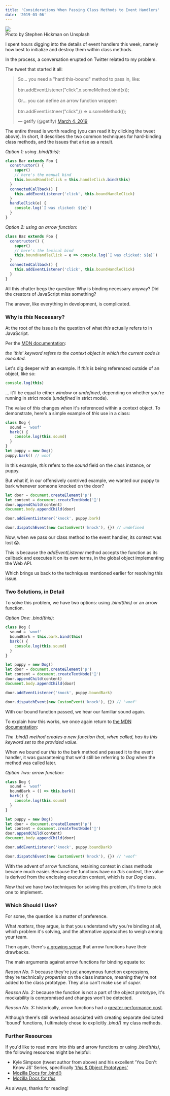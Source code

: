 ```yaml
---
title: 'Considerations When Passing Class Methods to Event Handlers'
date: '2019-03-06'
---
```


<div id="img-container">
<img id="chain-img" src="./images/chain.jpg">
<div class="src-container"><span class="source">Photo by Stephen Hickman on Unsplash</span></div>
</div>

I spent hours digging into the details of event handlers this week, namely how best to initialize and destroy them within class methods.

In the process, a conversation erupted on Twitter related to my problem.

The tweet that started it all:

<blockquote class="twitter-tweet" data-lang="en"><p lang="en" dir="ltr">So... you need a &quot;hard this-bound&quot; method to pass in, like:<br><br>  btn.addEventListener(&quot;click&quot;,x.someMethod.bind(x));<br><br>Or... you can define an arrow function wrapper:<br><br>  btn.addEventListneer(&quot;click&quot;,() =&gt; x.someMethod());</p>&mdash; getify (@getify) <a href="https://twitter.com/getify/status/1102606261462413312?ref_src=twsrc%5Etfw">March 4, 2019</a></blockquote>

The entire thread is worth reading (you can read it by clicking the tweet above). In short, it describes the two common techniques for hard-binding class methods, and the issues that arise as a result.

_Option 1: using .bind(this)_:

```javascript
class Bar extends Foo {
  constructor() {
    super()
    // here's the manual bind
    this.boundHandleClick = this.handleClick.bind(this)
  }
  connectedCallback() {
    this.addEventListener('click', this.boundHandleClick)
  }
  handleClick(e) {
    console.log(`I was clicked: ${e}`)
  }
}
```

_Option 2: using an arrow function_:

```javascript
class Baz extends Foo {
  constructor() {
    super()
    // here's the lexical bind
    this.boundHandleClick = e => console.log(`I was clicked: ${e}`)
  }
  connectedCallback() {
    this.addEventListener('click', this.boundHandleClick)
  }
}
```

All this chatter begs the question: Why is binding necessary anyway? Did the creators of JavaScript miss something?

The answer, like everything in development, is complicated.

### Why is _this_ Necessary?

At the root of the issue is the question of what _this_ actually refers to in JavaScript.

Per the <a href="https://developer.mozilla.org/en-US/docs/Web/JavaScript/Reference/Operators/this" target="_blank">MDN documentation</a>:

_the 'this' keyword refers to the context object in which the current code is executed._

Let's dig deeper with an example. If _this_ is being referenced outside of an object, like so:

```javascript
console.log(this)
```

... it'll be equal to either _window_ or _undefined_, depending on whether you're running in strict mode (_undefined_ in strict mode).

The value of _this_ changes when it's referenced within a context object. To demonstrate, here's a simple example of _this_ use in a class:

```javascript
class Dog {
  sound = 'woof'
  bark() {
    console.log(this.sound)
  }
}
let puppy = new Dog()
puppy.bark() // woof
```

In this example, _this_ refers to the _sound_ field on the class instance, or puppy.

But what if, in our offensively contrived example, we wanted our puppy to bark whenever someone knocked on the door?

```javascript
let door = document.createElement('p')
let content = document.createTextNode('🚪')
door.appendChild(content)
document.body.appendChild(door)

door.addEventListener('knock', puppy.bark)

door.dispatchEvent(new CustomEvent('knock'), {}) // undefined
```

Now, when we pass our class method to the event handler, its context was lost 😱.

This is because the _addEventListener_ method accepts the function as its callback and executes it on its own terms, in the global object implementing the Web API.

Which brings us back to the techniques mentioned earlier for resolving this issue.

### Two Solutions, in Detail

To solve this problem, we have two options: using _.bind(this)_ or an arrow function.

_Option One: .bind(this):_

```javascript
class Dog {
  sound = 'woof'
  boundBark = this.bark.bind(this)
  bark() {
    console.log(this.sound)
  }
}

let puppy = new Dog()
let door = document.createElement('p')
let content = document.createTextNode('🚪')
door.appendChild(content)
document.body.appendChild(door)

door.addEventListener('knock', puppy.boundBark)

door.dispatchEvent(new CustomEvent('knock'), {}) // 'woof'
```

With our bound function passed, we hear our familiar sound again.

To explain how this works, we once again return to <a href="https://developer.mozilla.org/en-US/docs/Web/JavaScript/Reference/Global_objects/Function/bind" target="_blank">the MDN documentation</a>:

_The .bind() method creates a new function that, when called, has its this keyword set to the provided value._

When we bound our _this_ to the bark method and passed it to the event handler, it was guaranteeing that we'd still be referring to _Dog_ when the method was called later.

_Option Two: arrow function:_

```javascript
class Dog {
  sound = 'woof'
  boundBark = () => this.bark()
  bark() {
    console.log(this.sound)
  }
}

let puppy = new Dog()
let door = document.createElement('p')
let content = document.createTextNode('🚪')
door.appendChild(content)
document.body.appendChild(door)

door.addEventListener('knock', puppy.boundBark)

door.dispatchEvent(new CustomEvent('knock'), {}) // 'woof'
```

With the advent of arrow functions, retaining context in class methods became much easier. Because the functions have no _this_ context, the value is derived from the enclosing execution context, which is our _Dog_ class.

Now that we have two techniques for solving this problem, it's time to pick one to implement.

### Which Should I Use?

For some, the question is a matter of preference.

What _matters_, they argue, is that you understand why you're binding at all, which problem it's solving, and the alternative approaches to weigh among your team.

Then again, there's <a href="https://medium.com/@charpeni/arrow-functions-in-class-properties-might-not-be-as-great-as-we-think-3b3551c440b1" target="_blank">a growing sense</a> that arrow functions have their drawbacks.

The main arguments against arrow functions for binding equate to:

_Reason No. 1:_ because they're just anonymous function expressions, they're technically _properties_ on the class instance, meaning they're not added to the class prototype. They also can't make use of _super_.

_Reason No. 2:_ because the function is not a part of the object prototype, it's mockability is compromised and changes won't be detected.

_Reason No. 3:_ historically, arrow functions had a <a href="https://jsperf.com/arrow-function-vs-bind-vs-context-argument/6" target="_blannk">greater performance cost</a>.

Although there's still overhead associated with creating separate dedicated 'bound' functions, I ultimately chose to explicitly _.bind()_ my class methods.

### Further Resources

If you'd like to read more into _this_ and arrow functions or using _.bind(this)_, the following resources might be helpful:

- Kyle Simpson (tweet author from above) and his excellent 'You Don't Know JS' Series, specifically <a href="https://github.com/getify/You-Dont-Know-JS/blob/master/this%20&%20object%20prototypes/README.md#you-dont-know-js-this--object-prototypes" target="_blank">'_this_ & Object Prototypes'</a>
- <a href="https://developer.mozilla.org/en-US/docs/Web/JavaScript/Reference/Global_objects/Function/bind" target="_blank">Mozilla Docs for .bind()</a>
- <a href="https://developer.mozilla.org/en-US/docs/Web/JavaScript/Reference/Operators/this" target="_blank">Mozilla Docs for _this_</a>

As always, thanks for reading!
